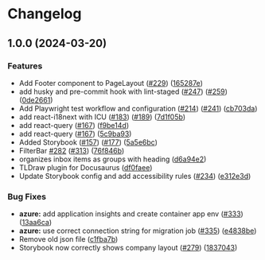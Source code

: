 # Changelog

## 1.0.0 (2024-03-20)


### Features

* Add Footer component to PageLayout ([#229](https://github.com/digdir/dialogporten-frontend/issues/229)) ([165287e](https://github.com/digdir/dialogporten-frontend/commit/165287ef4de1e64d842c8b2bffc2b52757655981))
* add husky and pre-commit hook with lint-staged ([#247](https://github.com/digdir/dialogporten-frontend/issues/247)) ([#259](https://github.com/digdir/dialogporten-frontend/issues/259)) ([0de2661](https://github.com/digdir/dialogporten-frontend/commit/0de266166269d7aa75a986cbab8d5fb73eae63ba))
* Add Playwright test workflow and configuration ([#214](https://github.com/digdir/dialogporten-frontend/issues/214)) ([#241](https://github.com/digdir/dialogporten-frontend/issues/241)) ([cb703da](https://github.com/digdir/dialogporten-frontend/commit/cb703da1c0864b6014b4378c44d30200052dc3b2))
* add react-i18next with ICU ([#183](https://github.com/digdir/dialogporten-frontend/issues/183)) ([#189](https://github.com/digdir/dialogporten-frontend/issues/189)) ([7d1f05b](https://github.com/digdir/dialogporten-frontend/commit/7d1f05bf73d8e2066233035d8cb1ae8c3d498784))
* add react-query ([#167](https://github.com/digdir/dialogporten-frontend/issues/167)) ([f9be14d](https://github.com/digdir/dialogporten-frontend/commit/f9be14d82a3d418f398cecbd2974d6c27a12fd57))
* add react-query ([#167](https://github.com/digdir/dialogporten-frontend/issues/167)) ([5c9ba93](https://github.com/digdir/dialogporten-frontend/commit/5c9ba9380f693e7a4230bb85e3b1f4d0bb2090ff))
* Added Storybook ([#157](https://github.com/digdir/dialogporten-frontend/issues/157)) ([#177](https://github.com/digdir/dialogporten-frontend/issues/177)) ([5a5e6bc](https://github.com/digdir/dialogporten-frontend/commit/5a5e6bcbb3e5a25fdfdafe3360271669c1fbdfda))
* FilterBar [#282](https://github.com/digdir/dialogporten-frontend/issues/282) ([#313](https://github.com/digdir/dialogporten-frontend/issues/313)) ([76f846b](https://github.com/digdir/dialogporten-frontend/commit/76f846bdf10bcada272cb7998e62cde3a4d2dd01))
* organizes inbox items as groups with heading ([d6a94e2](https://github.com/digdir/dialogporten-frontend/commit/d6a94e2fb3cfe09f1e3dd8d4175b19750c9123fa))
* TLDraw plugin for Docusaurus ([df0faee](https://github.com/digdir/dialogporten-frontend/commit/df0faee7215a1f06ecbe601511e016a79acb578c))
* Update Storybook config and add accessibility rules ([#234](https://github.com/digdir/dialogporten-frontend/issues/234)) ([e312e3d](https://github.com/digdir/dialogporten-frontend/commit/e312e3d54100febad2b101eb9d5b617daa619376))


### Bug Fixes

* **azure:** add application insights and create container app env ([#333](https://github.com/digdir/dialogporten-frontend/issues/333)) ([13aa6ca](https://github.com/digdir/dialogporten-frontend/commit/13aa6ca097c456f93a5af66fe04873b3591ea740))
* **azure:** use correct connection string for migration job ([#335](https://github.com/digdir/dialogporten-frontend/issues/335)) ([e4838be](https://github.com/digdir/dialogporten-frontend/commit/e4838be92cc7e2f6842cab96f8afd1b0e238218b))
* Remove old json file ([c1fba7b](https://github.com/digdir/dialogporten-frontend/commit/c1fba7b914c33a00dd647e74fa88c6adc57b8257))
* Storybook now correctly shows company layout ([#279](https://github.com/digdir/dialogporten-frontend/issues/279)) ([1837043](https://github.com/digdir/dialogporten-frontend/commit/18370438b5182b28e22241f8b9a0f2f0012d2e92))

